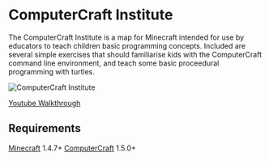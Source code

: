ComputerCraft Institute
======================

The ComputerCraft Institute is a map for Minecraft intended for use by educators to teach children basic programming concepts. Included are several simple exercises that should familiarise kids with the ComputerCraft command line environment, and teach some basic proceedural programming with turtles.

![ComputerCraft Institute](https://raw.github.com/squidsoup/computercraft-institute/master/computercraft-institute.png)

[Youtube Walkthrough](http://www.youtube.com/watch?v=5N7HQuWKMWs)


Requirements
------------

[Minecraft](http://minecraft.net) 1.4.7+
[ComputerCraft](http://computercraft.info) 1.5.0+
